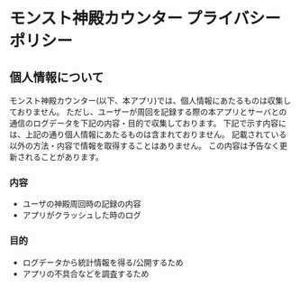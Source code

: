 # モンスト神殿カウンター プライバシーポリシー

## 個人情報について

モンスト神殿カウンター(以下、本アプリ)では、個人情報にあたるものは収集しておりません。
ただし、ユーザーが周回を記録する際の本アプリとサーバとの通信のログデータを下記の内容・目的で収集しております。
下記で示す内容には、上記の通り個人情報にあたるものは含まれておりません。
記載されている以外の方法・内容で情報を取得することはありません。
この内容は予告なく更新されることがあります。

### 内容

- ユーザの神殿周回時の記録の内容
- アプリがクラッシュした時のログ

### 目的

- ログデータから統計情報を得る/公開するため
- アプリの不具合などを調査するため

